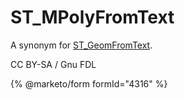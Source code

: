 # ST\_MPolyFromText

A synonym for [ST\_GeomFromText](st_geomfromtext.md).

CC BY-SA / Gnu FDL

{% @marketo/form formId="4316" %}
